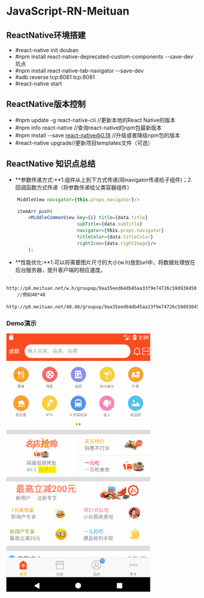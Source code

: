 # JavaScript-RN-Meituan

## ReactNative环境搭建
  * #react-native init douban
  * #npm install react-native-deprecated-custom-components --save-dev 坑点
  * #npm install react-native-tab-navigator --save-dev
  * #adb reverse tcp:8081 tcp:8081
  * #react-native start

## ReactNative版本控制
  * #npm update -g react-native-cli //更新本地的React Native的版本
  * #npm info react-native //查询react-native的npm包最新版本
  * #npm install --save react-native@0.18 //升级或者降级npm包的版本
  * #react-native upgrade//更新项目templates文件（可选）

## ReactNative 知识点总结

* **参数传递方式:**1.组件从上到下方式传递(将navigator传递给子组件)；2.回调函数方式传递（将参数传递给父类容器组件）
```jsx
    MiddleView navigator={this.props.navigator}/>

```
```jsx
    itemArr.push(
        <MiddleCommonView key={i} title={data.title}
                          subTitle={data.subTitle}
                          navigator={this.props.navigator}
                          titleColor={data.titleColor}
                          rightIcon={data.rightImage}/>
        );
```
* **性能优化:**1.可以将需要图片尺寸的大小(w.h)放到url中，将数据处理放在后台服务器，提升客户端的相应速度。

```JSX
    http://p0.meituan.net/w.h/groupop/9aa35eed64db45aa33f9e74726c59d938450.png
    //例如40*40
    http://p0.meituan.net/40.40/groupop/9aa35eed64db45aa33f9e74726c59d938450.png
```

### Demo演示
![image](https://github.com/Jony-Li/JavaScript-RN-Meituan/blob/master/meituan/JavaScript-RN-Meituan.gif)